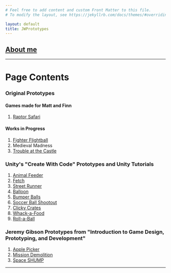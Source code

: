 ```yaml
---
# Feel free to add content and custom Front Matter to this file.
# To modify the layout, see https://jekyllrb.com/docs/themes/#overriding-theme-defaults

layout: default
title: JWPrototypes
---
```


## [About me](./about)

* * *

# Page Contents
### Original Prototypes
#### Games made for Matt and Finn
1. [Raptor Safari](./RaptorSafari)

#### Works in Progress
1. [Fighter Flightball](./FFB)
1. Medieval Madness
1. [Trouble at the Castle](./TATC)

### Unity's "Create With Code" Prototypes and Unity Tutorials
1. [Animal Feeder](./CWC-P2)
1. [Fetch](./CWC-C2)
1. [Street Runner](./CWC-P3)
1. [Balloon](./CWC-C3)
1. [Bumper Balls](./CWC-P4)
1. [Soccer Ball Shootout](./CWC-C4)
1. [Clicky Crates](./CWC-P5)
1. [Whack-a-Food](./CWC-C5)
1. [Roll-a-Ball](./Rollaball)

### Jeremy Gibson Prototypes from "Introduction to Game Design, Prototyping, and Development"
1. [Apple Picker](./JG-1)
1. [Mission Demolition](./JG-2)
1. [Space SHUMP](./JG-3)

* * *

